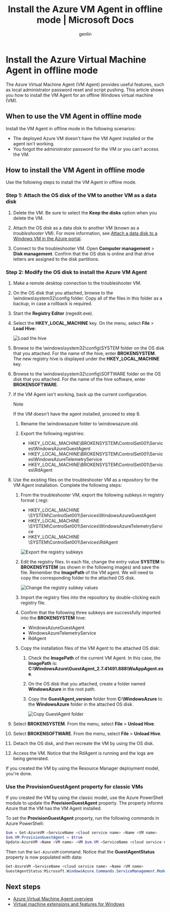 ﻿---
title: Install the Azure VM Agent in offline mode | Microsoft Docs
description: Learn how to install the Azure VM Agent in offline mode.
services: virtual-machines-windows
documentationcenter: ''
author: genlin
manager: jeconnoc
editor: ''
tags: azure-resource-manager

ms.service: virtual-machines-windows
ms.workload: infrastructure-services
ms.tgt_pltfrm: vm-windows
ms.devlang: na
ms.topic: article
ms.date: 05/18/2018
ms.author: genli

---
# Install the Azure Virtual Machine Agent in offline mode 

The Azure Virtual Machine Agent (VM Agent) provides useful features, such as local administrator password reset and script pushing. This article shows you how to install the VM Agent for an offline Windows virtual machine (VM). 

## When to use the VM Agent in offline mode

Install the VM Agent in offline mode in the following scenarios:

- The deployed Azure VM doesn't have the VM Agent installed or the agent isn't working.
- You forgot the administrator password for the VM or you can't access the VM.

## How to install the VM Agent in offline mode

Use the following steps to install the VM Agent in offline mode.

### Step 1: Attach the OS disk of the VM to another VM as a data disk

1.  Delete the VM. Be sure to select the **Keep the disks** option when you delete the VM.

2.  Attach the OS disk as a data disk to another VM (known as a _troubleshooter_ VM). For more information, see [Attach a data disk to a Windows VM in the Azure portal](attach-managed-disk-portal.md).

3.  Connect to the troubleshooter VM. Open **Computer management** > **Disk management**. Confirm that the OS disk is online and that drive letters are assigned to the disk partitions.

### Step 2: Modify the OS disk to install the Azure VM Agent

1.  Make a remote desktop connection to the troubleshooter VM.

2.  On the OS disk that you attached, browse to the \windows\system32\config folder. Copy all of the files in this folder as a backup, in case a rollback is required.

3.  Start the **Registry Editor** (regedit.exe).

4.  Select the **HKEY_LOCAL_MACHINE** key. On the menu, select **File** > **Load Hive**:

    ![Load the hive](./media/install-vm-agent-offline/load-hive.png)

5.  Browse to the \windows\system32\config\SYSTEM folder on the OS disk that you attached. For the name of the hive, enter **BROKENSYSTEM**. The new registry hive is displayed under the **HKEY_LOCAL_MACHINE** key.

6.  Browse to the \windows\system32\config\SOFTWARE folder on the OS disk that you attached. For the name of the hive software, enter **BROKENSOFTWARE**.

7.  If the VM Agent isn't working, back up the current configuration.

    >[!NOTE]
    >If the VM doesn't have the agent installed, proceed to step 8. 
      
    1. Rename the \windowsazure folder to \windowsazure.old.

    2. Export the following registries:
        - HKEY_LOCAL_MACHINE\BROKENSYSTEM\ControlSet001\Services\WindowsAzureGuestAgent
        - HKEY_LOCAL_MACHINE\BROKENSYSTEM\\ControlSet001\Services\WindowsAzureTelemetryService
        - HKEY_LOCAL_MACHINE\BROKENSYSTEM\ControlSet001\Services\RdAgent

8.	Use the existing files on the troubleshooter VM as a repository for the VM Agent installation. Complete the following steps:

    1. From the troubleshooter VM, export the following subkeys in registry format (.reg): 
        - HKEY_LOCAL_MACHINE  \SYSTEM\ControlSet001\Services\WindowsAzureGuestAgent
        - HKEY_LOCAL_MACHINE  \SYSTEM\ControlSet001\Services\WindowsAzureTelemetryService
        - HKEY_LOCAL_MACHINE  \SYSTEM\ControlSet001\Services\RdAgent

        ![Export the registry subkeys](./media/install-vm-agent-offline/backup-reg.png)

    2. Edit the registry files. In each file, change the entry value **SYSTEM** to **BROKENSYSTEM** (as shown in the following images) and save the file. Remember the **ImagePath** of the VM agent. We will need to copy the corresponding folder to the attached OS disk. 

        ![Change the registry subkey values](./media/install-vm-agent-offline/change-reg.png)

    3. Import the registry files into the repository by double-clicking each registry file.

    4. Confirm that the following three subkeys are successfully imported into the **BROKENSYSTEM** hive:
        - WindowsAzureGuestAgent
        - WindowsAzureTelemetryService
        - RdAgent

    5. Copy the installation files of the VM Agent to the attached OS disk: 

        1. Check the **ImagePath** of the current VM Agent. In this case, the **ImagePath** is: **C:\WindowsAzure\GuestAgent_2.7.41491.888\WaAppAgent.exe**.
        
        2. On the OS disk that you attached, create a folder named **WindowsAzure** in the root path.
            
        3. Copy the **GuestAgent_version** folder from **C:\WindowsAzure** to the **WindowsAzure** folder in the attached OS disk. 

            ![Copy GuestAgent folder](./media/install-vm-agent-offline/copy-files.png)

9.  Select **BROKENSYSTEM**. From the menu, select **File** > **Unload Hive**​.

10.  Select **BROKENSOFTWARE**. From the menu, select **File** > **Unload Hive**​.

11.  Detach the OS disk, and then recreate the VM by using the OS disk.

12.  Access the VM. Notice that the RdAgent is running and the logs are being generated.

If you created the VM by using the Resource Manager deployment model, you're done.

### Use the ProvisionGuestAgent property for classic VMs

If you created the VM by using the classic model, use the Azure PowerShell module to update the **ProvisionGuestAgent** property. The property informs Azure that the VM has the VM Agent installed.

To set the **ProvisionGuestAgent** property, run the following commands in Azure PowerShell:

   ```powershell
   $vm = Get-AzureVM –ServiceName <cloud service name> –Name <VM name>
   $vm.VM.ProvisionGuestAgent = $true
   Update-AzureVM –Name <VM name> –VM $vm.VM –ServiceName <cloud service name>
   ```

Then run the `Get-AzureVM` command. Notice that the **GuestAgentStatus** property is now populated with data:

   ```powershell
   Get-AzureVM –ServiceName <cloud service name> –Name <VM name>
   GuestAgentStatus:Microsoft.WindowsAzure.Commands.ServiceManagement.Model.PersistentVMModel.GuestAgentStatus
   ```

## Next steps

- [Azure Virtual Machine Agent overview](../extensions/agent-windows.md)
- [Virtual machine extensions and features for Windows](extensions-features.md)

